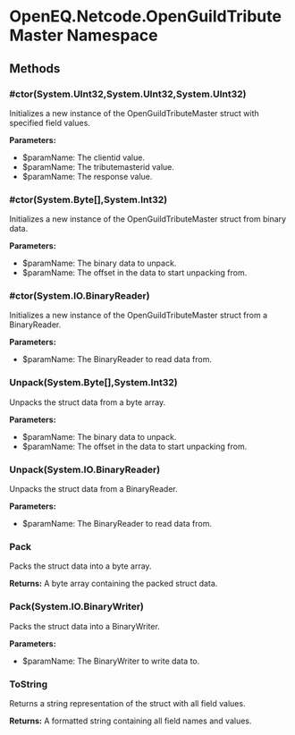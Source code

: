 ﻿# OpenEQ.Netcode.OpenGuildTributeMaster Namespace

## Methods

### #ctor(System.UInt32,System.UInt32,System.UInt32)

Initializes a new instance of the OpenGuildTributeMaster struct with specified field values.

**Parameters:**

- $paramName: The clientid value.
- $paramName: The tributemasterid value.
- $paramName: The response value.

### #ctor(System.Byte[],System.Int32)

Initializes a new instance of the OpenGuildTributeMaster struct from binary data.

**Parameters:**

- $paramName: The binary data to unpack.
- $paramName: The offset in the data to start unpacking from.

### #ctor(System.IO.BinaryReader)

Initializes a new instance of the OpenGuildTributeMaster struct from a BinaryReader.

**Parameters:**

- $paramName: The BinaryReader to read data from.

### Unpack(System.Byte[],System.Int32)

Unpacks the struct data from a byte array.

**Parameters:**

- $paramName: The binary data to unpack.
- $paramName: The offset in the data to start unpacking from.

### Unpack(System.IO.BinaryReader)

Unpacks the struct data from a BinaryReader.

**Parameters:**

- $paramName: The BinaryReader to read data from.

### Pack

Packs the struct data into a byte array.

**Returns:** A byte array containing the packed struct data.

### Pack(System.IO.BinaryWriter)

Packs the struct data into a BinaryWriter.

**Parameters:**

- $paramName: The BinaryWriter to write data to.

### ToString

Returns a string representation of the struct with all field values.

**Returns:** A formatted string containing all field names and values.


